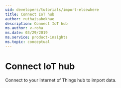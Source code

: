 ```yaml
---
uid: developers/tutorials/import-elsewhere
title: Connect IoT hub
author: ruthaisabokhae
description: Connect IoT hub
ms.author: v-roha
ms.date: 03/29/2019
ms.service: product-insights
ms.topic: conceptual
---
```

# Connect IoT hub

Connect to your Internet of Things hub to import data.

